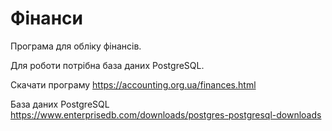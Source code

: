 # Фінанси
Програма для обліку фінансів.

Для роботи потрібна база даних PostgreSQL.

Скачати програму      https://accounting.org.ua/finances.html

База даних PostgreSQL https://www.enterprisedb.com/downloads/postgres-postgresql-downloads
